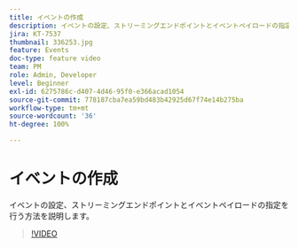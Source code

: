 ```yaml
---
title: イベントの作成
description: イベントの設定、ストリーミングエンドポイントとイベントペイロードの指定を行う方法を説明します。
jira: KT-7537
thumbnail: 336253.jpg
feature: Events
doc-type: feature video
team: PM
role: Admin, Developer
level: Beginner
exl-id: 6275786c-d407-4d46-95f0-e366acad1054
source-git-commit: 778187cba7ea59bd483b42925d67f74e14b275ba
workflow-type: tm+mt
source-wordcount: '36'
ht-degree: 100%

---
```


# イベントの作成

イベントの設定、ストリーミングエンドポイントとイベントペイロードの指定を行う方法を説明します。

>[!VIDEO](https://video.tv.adobe.com/v/336253?quality=12&learn=on)

